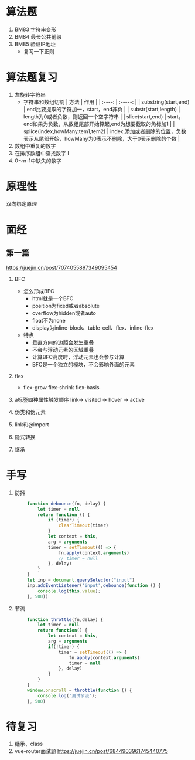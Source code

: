# 算法题
1. BM83 字符串变形
2. BM84 最长公共前缀
3. BM85 验证IP地址
    - 复习一下正则


# 算法题复习
1. 左旋转字符串
    - 字符串和数组切割
| 方法  |   作用    |
| :----:    | :-----:   |
|   substring(start,end)   | end比要提取的字符加一，start，end非负 | 
|   substr(start,length)  |   length为0或者负数，则返回一个空字符串  |
|   slice(start,end)    | start，end如果为负数，从数组尾部开始算起,end为想要截取的角标加1   |
|   splice(index,howMany,tem1,tem2) | index,添加或者删除的位置，负数表示从尾部开始，howMany为0表示不删除，大于0表示删除的个数   |  
2. 数组中重复的数字
3. 在排序数组中查找数字 I
4. 0～n-1中缺失的数字

# 原理性
双向绑定原理
# 面经
## 第一篇
https://juejin.cn/post/7074055897349095454
1. BFC
    + 怎么形成BFC
        - html就是一个BFC
        - position为fixed或者absolute
        - overflow为hidden或者auto
        - float不为none
        - display为inline-block、table-cell、flex、inline-flex
    + 特点
        - 垂直方向的边距会发生重叠
        - 不会与浮动元素的区域重叠
        - 计算BFC高度时，浮动元素也会参与计算
        - BFC是一个独立的模块，不会影响外面的元素

2. flex
    - flex-grow flex-shrink flex-basis
3. a标签四种属性触发顺序 link-> visited -> hover -> active
4. 伪类和伪元素
5. link和@import
6. 隐式转换
7. 继承
# 手写
1. 防抖
```js
        function debounce(fn, delay) {
            let timer = null
            return function () {
                if (timer) {
                    clearTimeout(timer)
                }
                let context = this,
                arg = arguments
                timer = setTimeout(() => {
                    fn.apply(context,arguments)
                    // timer = null
                }, delay)
            }
        }
        let inp = document.querySelector("input")
        inp.addEventListener('input',debounce(function () {
            console.log(this.value);
        }, 500))
```
2. 节流
```js
        function throttle(fn,delay) { 
            let timer = null 
            return function() {
                let context = this,
                arg = arguments
                if(!timer) {
                    timer = setTimeout(() => {
                        fn.apply(context,arguments)
                        timer = null
                    }, delay)
                }
            }
        }
        window.onscroll = throttle(function () {
            console.log('测试节流');
        }, 500)
```
# 待复习
1. 继承、class
2. vue-router面试题 https://juejin.cn/post/6844903961745440775